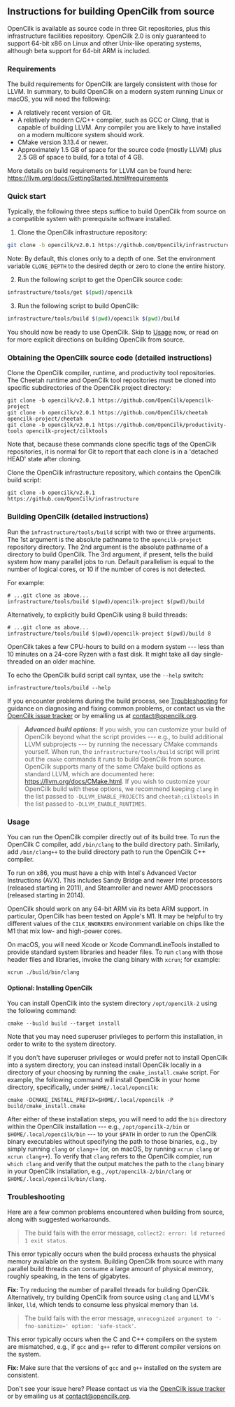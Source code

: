 ## Instructions for building OpenCilk from source

OpenCilk is available as source code in three Git repositories, plus
this infrastructure facilities repository.  OpenCilk 2.0 is only
guaranteed to support 64-bit x86 on Linux and other Unix-like
operating systems, although beta support for 64-bit ARM is included.

### Requirements

The build requirements for OpenCilk are largely consistent with those
for LLVM.  In summary, to build OpenCilk on a modern system running
Linux or macOS, you will need the following:
- A relatively recent version of Git.
- A relatively modern C/C++ compiler, such as GCC or Clang, that is
capable of building LLVM.  Any compiler you are likely to have
installed on a modern multicore system should work.
- CMake version 3.13.4 or newer.
- Approximately 1.5 GB of space for the source code (mostly LLVM) plus
2.5 GB of space to build, for a total of 4 GB.

More details on build requirements for LLVM can be found here:
<https://llvm.org/docs/GettingStarted.html#requirements>

### Quick start

Typically, the following three steps suffice to build OpenCilk from
source on a compatible system with prerequisite software installed.

1. Clone the OpenCilk infrastructure repository:

```sh
git clone -b opencilk/v2.0.1 https://github.com/OpenCilk/infrastructure
```

Note: By default, this clones only to a depth of one.  Set the
environment variable `CLONE_DEPTH` to the desired depth or
zero to clone the entire history.

2. Run the following script to get the OpenCilk source code:

```sh
infrastructure/tools/get $(pwd)/opencilk
```

3. Run the following script to build OpenCilk:

```sh
infrastructure/tools/build $(pwd)/opencilk $(pwd)/build
```

You should now be ready to use OpenCilk.  Skip to
[Usage](INSTALLING.md#Usage) now, or read on for more explicit
directions on building OpenCilk from source.

### Obtaining the OpenCilk source code (detailed instructions)

Clone the OpenCilk compiler, runtime, and productivity tool
repositories.  The Cheetah runtime and OpenCilk tool repositories must
be cloned into specific subdirectories of the OpenCilk project
directory:

    git clone -b opencilk/v2.0.1 https://github.com/OpenCilk/opencilk-project
    git clone -b opencilk/v2.0.1 https://github.com/OpenCilk/cheetah opencilk-project/cheetah
    git clone -b opencilk/v2.0.1 https://github.com/OpenCilk/productivity-tools opencilk-project/cilktools

Note that, because these commands clone specific tags of the OpenCilk
repositories, it is normal for Git to report that each clone is in a
'detached HEAD' state after cloning.

Clone the OpenCilk infrastructure repository, which contains the
OpenCilk build script:

    git clone -b opencilk/v2.0.1 https://github.com/OpenCilk/infrastructure

### Building OpenCilk (detailed instructions)

Run the `infrastructure/tools/build` script with two or three
arguments.  The 1st argument is the absolute pathname to the
`opencilk-project` repository directory.  The 2nd argument is the
absolute pathname of a directory to build OpenCilk.  The 3rd argument,
if present, tells the build system how many parallel jobs to run.
Default parallelism is equal to the number of logical cores, or 10 if
the number of cores is not detected.

For example:

    # ...git clone as above...
    infrastructure/tools/build $(pwd)/opencilk-project $(pwd)/build

Alternatively, to explicitly build OpenCilk using 8 build threads:

    # ...git clone as above...
    infrastructure/tools/build $(pwd)/opencilk-project $(pwd)/build 8

OpenCilk takes a few CPU-hours to build on a modern system --- less
than 10 minutes on a 24-core Ryzen with a fast disk.  It might take
all day single-threaded on an older machine.

To echo the OpenCilk build script call syntax, use the `--help`
switch:

    infrastructure/tools/build --help

If you encounter problems during the build process, see
[Troubleshooting](INSTALLING.md#Troubleshooting) for guidance on
diagnosing and fixing common problems, or contact us via the [OpenCilk
issue tracker](https://github.com/OpenCilk/opencilk-project/issues) or
by emailing us at [contact@opencilk.org](mailto:contact@opencilk.org).

> ***Advanced build options:*** If you wish, you can customize your
> build of OpenCilk beyond what the script provides --- e.g., to build
> additional LLVM subprojects --- by running the necessary CMake
> commands yourself.  When run, the `infrastructure/tools/build`
> script will print out the `cmake` commands it runs to build OpenCilk
> from source.  OpenCilk supports many of the same CMake build options
> as standard LLVM, which are documented here:
> <https://llvm.org/docs/CMake.html>.  If you wish to customize your
> OpenCilk build with these options, we recommend keeping `clang` in
> the list passed to `-DLLVM_ENABLE_PROJECTS` and `cheetah;cilktools`
> in the list passed to `-DLLVM_ENABLE_RUNTIMES`.

### Usage

You can run the OpenCilk compiler directly out of its build tree.  To
run the OpenCilk C compiler, add `/bin/clang` to the build directory
path.  Similarly, add `/bin/clang++` to the build directory path to
run the OpenCilk C++ compiler.

To run on x86, you must have a chip with Intel's Advanced Vector
Instructions (AVX).  This includes Sandy Bridge and newer Intel
processors (released starting in 2011), and Steamroller and newer AMD
processors (released starting in 2014).

OpenCilk should work on any 64-bit ARM via its beta ARM support.  In
particular, OpenCilk has been tested on Apple's M1.  It may be helpful
to try different values of the `CILK_NWORKERS` environment variable on
chips like the M1 that mix low- and high-power cores.

On macOS, you will need Xcode or Xcode CommandLineTools installed to
provide standard system libraries and header files.  To run `clang`
with those header files and libraries, invoke the clang binary with
`xcrun`; for example:

    xcrun ./build/bin/clang

#### Optional: Installing OpenCilk

You can install OpenCilk into the system directory `/opt/opencilk-2`
using the following command:

	cmake --build build --target install

Note that you may need superuser privileges to perform this
installation, in order to write to the system directory.

If you don't have superuser privileges or would prefer not to install
OpenCilk into a system directory, you can instead install OpenCilk
locally in a directory of your choosing by running the
`cmake_install.cmake` script.  For example, the following command will
install OpenCilk in your home directory, specifically, under
`$HOME/.local/opencilk`:

    cmake -DCMAKE_INSTALL_PREFIX=$HOME/.local/opencilk -P build/cmake_install.cmake

After either of these installation steps, you will need to add the
`bin` directory within the OpenCilk installation --- e.g.,
`/opt/opencilk-2/bin` or `$HOME/.local/opencilk/bin` --- to your
`$PATH` in order to run the OpenCilk binary executables without
specifying the path to those binaries, e.g., by simply running `clang`
or `clang++` (or, on macOS, by running `xcrun clang` or `xcrun
clang++`).  To verify that `clang` refers to the OpenCilk compier, run
`which clang` and verify that the output matches the path to the
`clang` binary in your OpenCilk installation, e.g.,
`/opt/opencilk-2/bin/clang` or `$HOME/.local/opencilk/bin/clang`.

### Troubleshooting

Here are a few common problems encountered when building from source,
along with suggested workarounds.

> The build fails with the error message, `collect2: error: ld
  returned 1 exit status`.

This error typically occurs when the build process exhausts the
physical memory available on the system.  Building OpenCilk from
source with many parallel build threads can consume a large amount of
physical memory, roughly speaking, in the tens of gigabytes.

**Fix:** Try reducing the number of parallel threads for building
OpenCilk.  Alternatively, try building OpenCilk from source using
`clang` and LLVM's linker, `lld`, which tends to consume less physical
memory than `ld`.

> The build fails with the error message, `unrecognized argument to
  '-fno-sanitize=' option: 'safe-stack'`.

This error typically occurs when the C and C++ compilers on the
system are mismatched, e.g., if `gcc` and `g++` refer to different
compiler versions on the system.

**Fix:** Make sure that the versions of `gcc` and `g++` installed on the
system are consistent.

Don't see your issue here?  Please contact us via the [OpenCilk issue
tracker](https://github.com/OpenCilk/opencilk-project/issues) or by
emailing us at [contact@opencilk.org](mailto:contact@opencilk.org).
